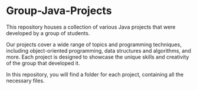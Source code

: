 # Group-Java-Projects
This repository houses a collection of various Java projects that were developed by a group of students.

Our projects cover a wide range of topics and programming techniques, including object-oriented programming, data structures and algorithms, and more. Each project is designed to showcase the unique skills and creativity of the group that developed it.

In this repository, you will find a folder for each project, containing all the necessary files.
